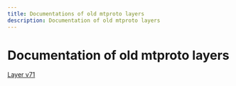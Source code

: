 ```yaml
---
title: Documentations of old mtproto layers
description: Documentation of old mtproto layers
---
```

# Documentation of old mtproto layers  

[Layer v71](API_docs_v71/)  
